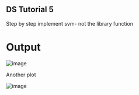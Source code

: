 ## DS Tutorial 5
Step by step implement svm- not the library function

# Output

![image](https://github.com/user-attachments/assets/7419da79-caf2-499e-bd87-a8a5abb7a965)

Another plot

![image](https://github.com/user-attachments/assets/6d9e3471-fbd9-4a9f-82d6-135657541a9a)
